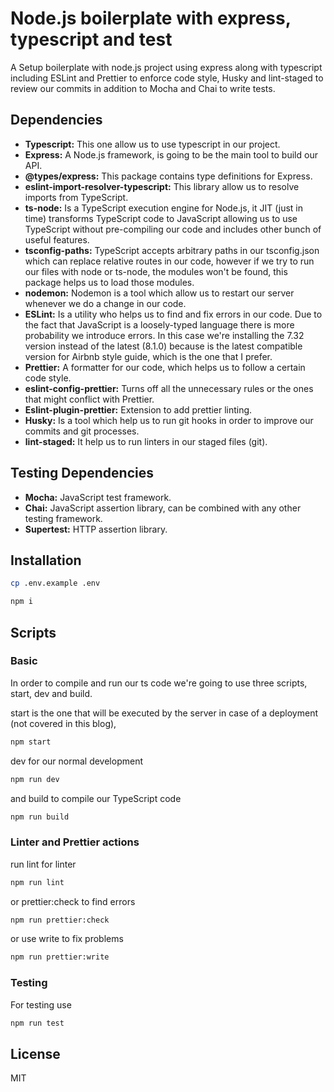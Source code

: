 # Node.js boilerplate with express, typescript and test

A Setup boilerplate with node.js project using express along with typescript including ESLint and Prettier to enforce code style, Husky and lint-staged to review our commits in addition to Mocha and Chai to write tests.

## Dependencies

- **Typescript:** This one allow us to use typescript in our project.
- **Express:** A Node.js framework, is going to be the main tool to build our API.
- **@types/express:** This package contains type definitions for Express.
- **eslint-import-resolver-typescript:** This library allow us to resolve imports from TypeScript.
- **ts-node:** Is a TypeScript execution engine for Node.js, it JIT (just in time) transforms TypeScript code to JavaScript allowing us to use TypeScript without pre-compiling our code and includes other bunch of useful features.
- **tsconfig-paths:** TypeScript accepts arbitrary paths in our tsconfig.json which can replace relative routes in our code, however if we try to run our files with node or ts-node, the modules won't be found, this package helps us to load those modules.
- **nodemon:** Nodemon is a tool which allow us to restart our server whenever we do a change in our code.
- **ESLint:** Is a utility who helps us to find and fix errors in our code. Due to the fact that JavaScript is a loosely-typed language there is more probability we introduce errors. In this case we're installing the 7.32 version instead of the latest (8.1.0) because is the latest compatible version for Airbnb style guide, which is the one that I prefer.
- **Prettier:** A formatter for our code, which helps us to follow a certain code style.
- **eslint-config-prettier:** Turns off all the unnecessary rules or the ones that might conflict with Prettier.
- **Eslint-plugin-prettier:** Extension to add prettier linting.
- **Husky:** Is a tool which help us to run git hooks in order to improve our commits and git processes.
- **lint-staged:** It help us to run linters in our staged files (git).

## Testing Dependencies

- **Mocha:** JavaScript test framework.
- **Chai:** JavaScript assertion library, can be combined with any other testing framework.
- **Supertest:** HTTP assertion library.

## Installation

```sh
cp .env.example .env

npm i
```

## Scripts

### Basic

In order to compile and run our ts code we're going to use three scripts, start, dev and build.

start is the one that will be executed by the server in case of a deployment (not covered in this blog),

```sh
npm start
```

dev for our normal development

```sh
npm run dev
```

and build to compile our TypeScript code

```sh
npm run build
```

### Linter and Prettier actions

run lint for linter

```sh
npm run lint
```

or prettier:check to find errors

```sh
npm run prettier:check
```

or use write to fix problems

```sh
npm run prettier:write
```

### Testing

For testing use

```sh
npm run test
```

## License

MIT
